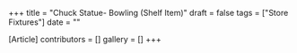 +++
title = "Chuck Statue- Bowling (Shelf Item)"
draft = false
tags = ["Store Fixtures"]
date = ""

[Article]
contributors = []
gallery = []
+++